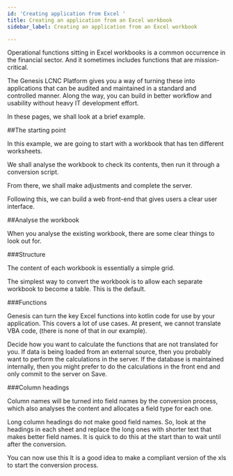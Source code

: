 ```yaml
---
id: 'Creating application from Excel '
title: Creating an application from an Excel workbook
sidebar_label: Creating an application from an Excel workbook

---
```

Operational functions sitting in Excel workbooks is a common occurrence in the financial sector. And it sometimes includes functions that are mission-critical.

The Genesis LCNC Platform gives you a way of turning these into applications that can be audited and maintained in a standard and controlled manner. Along the way, you can build in better workflow and usability without heavy IT development effort.

In these pages, we shall look at a brief example.

\##The starting point

In this example, we are going to start with a workbook that has ten different worksheets.

We shall analyse the workbook to check its contents, then run it through a conversion script.

From there, we shall make adjustments and complete the server.

Following this, we can build a web front-end that gives users a clear user interface.

\##Analyse the workbook

When you analyse the existing workbook, there are some clear things to look out for.

\###Structure 

The content of each workbook is essentially a simple grid.

The simplest way to convert the workbook is to allow each separate workbook to become a table. This is the default.

\###Functions

Genesis can turn the key Excel functions into kotlin code for use by your application. This covers a lot of use cases. At present, we cannot translate VBA code, (there is none of that in our example).

Decide how you want to calculate the functions that are not translated for you. If data is being loaded from an external source, then you probably want to perform the calculations in the server. If the database is maintained internally, then you might prefer to do the calculations in the front end and only commit to the server on Save.

\###Column headings

Column names will be turned into field names by the conversion process, which also analyses the content and allocates a field type for each one.

Long column headings do not make good field names. So, look at the headings in each sheet and replace the long ones with shorter text that makes better field names. It is quick to do this at the start than to wait until after the conversion.

You can now use this It is a good idea to make a compliant version of the xls to start the conversion process.